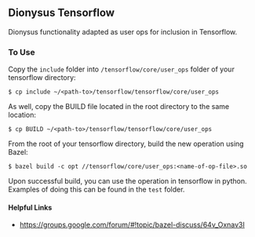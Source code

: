 ## Dionysus Tensorflow

Dionysus functionality adapted as user ops for inclusion in Tensorflow.


### To Use

Copy the `include` folder into `/tensorflow/core/user_ops` folder of your
tensorflow directory:

```
$ cp include ~/<path-to>/tensorflow/tensorflow/core/user_ops
```

As well, copy the BUILD file located in the root directory to the same location:

```
$ cp BUILD ~/<path-to>/tensorflow/tensorflow/core/user_ops
```

From the root of your tensorflow directory, build the new operation using Bazel:

```
$ bazel build -c opt //tensorflow/core/user_ops:<name-of-op-file>.so
```

Upon successful build, you can use the operation in tensorflow in python.
Examples of doing this can be found in the `test` folder. 


#### Helpful Links
  - https://groups.google.com/forum/#!topic/bazel-discuss/64v_Oxnav3I
